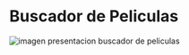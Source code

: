 # Buscador de Peliculas

![imagen presentacion buscador de peliculas](assets/images/buscadorpeliculas.jpg)